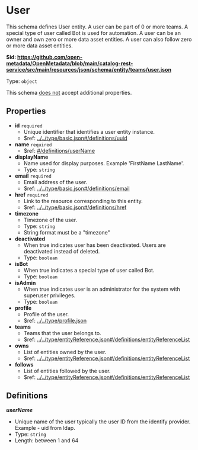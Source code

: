 # User

This schema defines User entity. A user can be part of 0 or more teams. A special type of user called Bot is used for automation. A user can be an owner and own zero or more data asset entities. A user can also follow zero or more data asset entities.

<b id="httpsgithub.comopen-metadataopenmetadatablobmaincatalog-rest-servicesrcmainresourcesjsonschemaentityteamsuser.json">&#36;id: https://github.com/open-metadata/OpenMetadata/blob/main/catalog-rest-service/src/main/resources/json/schema/entity/teams/user.json</b>

Type: `object`

This schema <u>does not</u> accept additional properties.

## Properties
 - <b id="#https://github.com/open-metadata/OpenMetadata/blob/main/catalog-rest-service/src/main/resources/json/schema/entity/teams/user.json/properties/id">id</b> `required`
	 - Unique identifier that identifies a user entity instance.
	 - &#36;ref: [../../type/basic.json#/definitions/uuid](#....typebasic.jsondefinitionsuuid)
 - <b id="#https://github.com/open-metadata/OpenMetadata/blob/main/catalog-rest-service/src/main/resources/json/schema/entity/teams/user.json/properties/name">name</b> `required`
	 - &#36;ref: [#/definitions/userName](#/definitions/userName)
 - <b id="#https://github.com/open-metadata/OpenMetadata/blob/main/catalog-rest-service/src/main/resources/json/schema/entity/teams/user.json/properties/displayName">displayName</b>
	 - Name used for display purposes. Example 'FirstName LastName'.
	 - Type: `string`
 - <b id="#https://github.com/open-metadata/OpenMetadata/blob/main/catalog-rest-service/src/main/resources/json/schema/entity/teams/user.json/properties/email">email</b> `required`
	 - Email address of the user.
	 - &#36;ref: [../../type/basic.json#/definitions/email](#....typebasic.jsondefinitionsemail)
 - <b id="#https://github.com/open-metadata/OpenMetadata/blob/main/catalog-rest-service/src/main/resources/json/schema/entity/teams/user.json/properties/href">href</b> `required`
	 - Link to the resource corresponding to this entity.
	 - &#36;ref: [../../type/basic.json#/definitions/href](#....typebasic.jsondefinitionshref)
 - <b id="#https://github.com/open-metadata/OpenMetadata/blob/main/catalog-rest-service/src/main/resources/json/schema/entity/teams/user.json/properties/timezone">timezone</b>
	 - Timezone of the user.
	 - Type: `string`
	 - String format must be a "timezone"
 - <b id="#https://github.com/open-metadata/OpenMetadata/blob/main/catalog-rest-service/src/main/resources/json/schema/entity/teams/user.json/properties/deactivated">deactivated</b>
	 - When true indicates user has been deactivated. Users are deactivated instead of deleted.
	 - Type: `boolean`
 - <b id="#https://github.com/open-metadata/OpenMetadata/blob/main/catalog-rest-service/src/main/resources/json/schema/entity/teams/user.json/properties/isBot">isBot</b>
	 - When true indicates a special type of user called Bot.
	 - Type: `boolean`
 - <b id="#https://github.com/open-metadata/OpenMetadata/blob/main/catalog-rest-service/src/main/resources/json/schema/entity/teams/user.json/properties/isAdmin">isAdmin</b>
	 - When true indicates user is an administrator for the system with superuser privileges.
	 - Type: `boolean`
 - <b id="#https://github.com/open-metadata/OpenMetadata/blob/main/catalog-rest-service/src/main/resources/json/schema/entity/teams/user.json/properties/profile">profile</b>
	 - Profile of the user.
	 - &#36;ref: [../../type/profile.json](#....typeprofile.json)
 - <b id="#https://github.com/open-metadata/OpenMetadata/blob/main/catalog-rest-service/src/main/resources/json/schema/entity/teams/user.json/properties/teams">teams</b>
	 - Teams that the user belongs to.
	 - &#36;ref: [../../type/entityReference.json#/definitions/entityReferenceList](#....typeentityreference.jsondefinitionsentityreferencelist)
 - <b id="#https://github.com/open-metadata/OpenMetadata/blob/main/catalog-rest-service/src/main/resources/json/schema/entity/teams/user.json/properties/owns">owns</b>
	 - List of entities owned by the user.
	 - &#36;ref: [../../type/entityReference.json#/definitions/entityReferenceList](#....typeentityreference.jsondefinitionsentityreferencelist)
 - <b id="#https://github.com/open-metadata/OpenMetadata/blob/main/catalog-rest-service/src/main/resources/json/schema/entity/teams/user.json/properties/follows">follows</b>
	 - List of entities followed by the user.
	 - &#36;ref: [../../type/entityReference.json#/definitions/entityReferenceList](#....typeentityreference.jsondefinitionsentityreferencelist)


## Definitions
**_userName_**

 - Unique name of the user typically the user ID from the identify provider. Example - uid from ldap.
 - Type: `string`
 - Length: between 1 and 64


